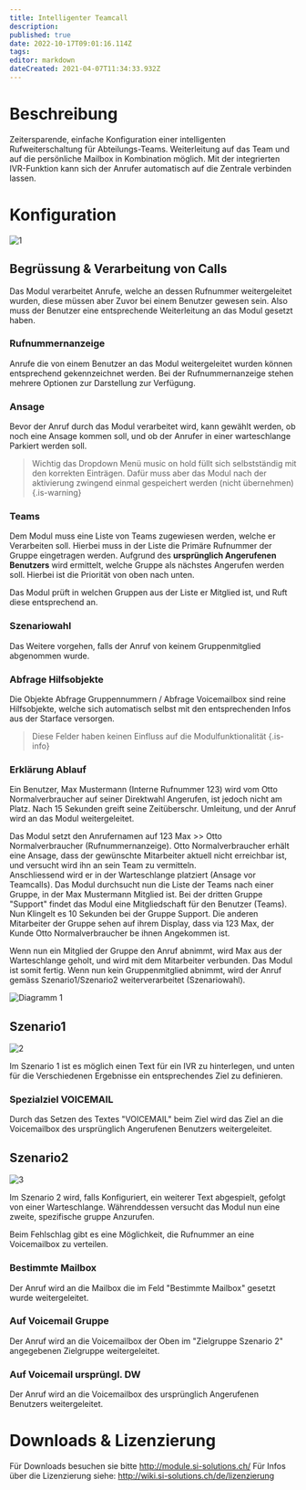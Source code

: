 ```yaml
---
title: Intelligenter Teamcall
description: 
published: true
date: 2022-10-17T09:01:16.114Z
tags: 
editor: markdown
dateCreated: 2021-04-07T11:34:33.932Z
---
```


# Beschreibung
Zeitersparende, einfache Konfiguration einer intelligenten Rufweiterschaltung für Abteilungs-Teams. Weiterleitung auf das Team und auf die persönliche Mailbox in Kombination möglich. Mit der integrierten IVR-Funktion kann sich der Anrufer automatisch auf die Zentrale verbinden lassen. 
# Konfiguration
![1](/uploads/intelligenter-teamcall/1.jpg "1")

## Begrüssung & Verarbeitung von Calls
Das Modul verarbeitet Anrufe, welche an dessen Rufnummer weitergeleitet wurden, diese müssen aber Zuvor bei einem Benutzer gewesen sein.
Also muss der Benutzer eine entsprechende Weiterleitung an das Modul gesetzt haben.

### Rufnummernanzeige
Anrufe die von einem Benutzer an das Modul weitergeleitet wurden können entsprechend gekennzeichnet werden. 
Bei der Rufnummernanzeige stehen mehrere Optionen zur Darstellung zur Verfügung.

### Ansage
Bevor der Anruf durch das Modul verarbeitet wird, kann gewählt werden, ob noch eine Ansage kommen soll, und ob der Anrufer in einer warteschlange Parkiert werden soll.
> 
> Wichtig das Dropdown Menü music on hold füllt sich selbstständig mit den korrekten Einträgen. Dafür muss aber das Modul nach der aktivierung zwingend einmal gespeichert werden (nicht übernehmen)
{.is-warning}


### Teams
Dem Modul muss eine Liste von Teams zugewiesen werden, welche er Verarbeiten soll. Hierbei muss in der Liste die Primäre Rufnummer der Gruppe eingetragen werden.
Aufgrund des **ursprünglich Angerufenen Benutzers** wird ermittelt, welche Gruppe als nächstes Angerufen werden soll. Hierbei ist die Priorität von oben nach unten.

Das Modul prüft in welchen Gruppen aus der Liste er Mitglied ist, und Ruft diese entsprechend an.

### Szenariowahl
Das Weitere vorgehen, falls der Anruf von keinem Gruppenmitglied abgenommen wurde.

### Abfrage Hilfsobjekte
Die Objekte Abfrage Gruppennummern / Abfrage Voicemailbox sind reine Hilfsobjekte, welche sich automatisch selbst mit den entsprechenden Infos aus der Starface versorgen. 
> Diese Felder haben keinen Einfluss auf die Modulfunktionalität
{.is-info}


### Erklärung Ablauf
Ein Benutzer, Max Mustermann (Interne Rufnummer 123) wird vom Otto Normalverbraucher auf seiner Direktwahl Angerufen, ist jedoch nicht am Platz.
Nach 15 Sekunden greift seine Zeitüberschr. Umleitung, und der Anruf wird an das Modul weitergeleitet.

Das Modul setzt den Anrufernamen auf 123 Max >> Otto Normalverbraucher (Rufnummernanzeige).
Otto Normalverbraucher erhält eine Ansage, dass der gewünschte Mitarbeiter aktuell nicht erreichbar ist, und versucht wird ihn an sein Team zu vermitteln.  
Anschliessend wird er in der Warteschlange platziert (Ansage vor Teamcalls).
Das Modul durchsucht nun die Liste der Teams nach einer Gruppe, in der Max Mustermann Mitglied ist. Bei der dritten Gruppe "Support" findet das Modul eine Mitgliedschaft für den Benutzer (Teams).
Nun Klingelt es 10 Sekunden bei der Gruppe Support. Die anderen Mitarbeiter der Gruppe sehen auf ihrem Display, dass via 123 Max, der Kunde Otto Normalverbraucher be ihnen Angekommen ist.

Wenn nun ein Mitglied der Gruppe den Anruf abnimmt, wird Max aus der Warteschlange geholt, und wird mit dem Mitarbeiter verbunden.  Das Modul ist somit fertig.
Wenn nun kein Gruppenmitglied abnimmt, wird der Anruf gemäss Szenario1/Szenario2 weiterverarbeitet (Szenariowahl).

![Diagramm 1](/uploads/intelligenter-teamcall/diagramm-1.png "Diagramm 1")

## Szenario1
![2](/uploads/intelligenter-teamcall/2.jpg "2")

Im Szenario 1 ist es möglich einen Text für ein IVR zu hinterlegen, und unten für die Verschiedenen Ergebnisse ein entsprechendes Ziel zu definieren.

### Spezialziel VOICEMAIL
Durch das Setzen des Textes "VOICEMAIL" beim Ziel wird das Ziel an die Voicemailbox des ursprünglich Angerufenen Benutzers weitergeleitet.

## Szenario2
![3](/uploads/intelligenter-teamcall/3.jpg "3")

Im Szenario 2 wird, falls Konfiguriert, ein weiterer Text abgespielt, gefolgt von einer Warteschlange.
Währenddessen versucht das Modul nun eine zweite, spezifische gruppe Anzurufen.

Beim Fehlschlag gibt es eine Möglichkeit, die Rufnummer an eine Voicemailbox zu verteilen.

### Bestimmte Mailbox
Der Anruf wird an die Mailbox die im Feld "Bestimmte Mailbox" gesetzt wurde weitergeleitet.

### Auf Voicemail Gruppe
Der Anruf wird an die Voicemailbox der Oben im "Zielgruppe Szenario 2" angegebenen Zielgruppe weitergeleitet.

### Auf Voicemail ursprüngl. DW
Der Anruf wird an die Voicemailbox des ursprünglich Angerufenen Benutzers weitergeleitet.

# Downloads & Lizenzierung
Für Downloads besuchen sie bitte http://module.si-solutions.ch/
Für Infos über die Lizenzierung siehe: http://wiki.si-solutions.ch/de/lizenzierung
